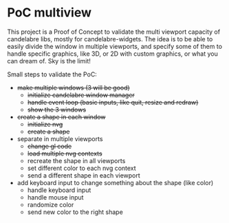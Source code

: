 # PoC multiview

This project is a Proof of Concept to validate the multi viewport capacity of
candelabre libs, mostly for candelabre-widgets. The idea is to be able to
easily divide the window in multiple viewports, and specify some of them to
handle specific graphics, like 3D, or 2D with custom graphics, or what you can
dream of. Sky is the limit!

Small steps to validate the PoC:

* ~~make multiple windows (3 will be good)~~
  * ~~initialize candelabre window manager~~
  * ~~handle event loop (basic inputs, like quit, resize and redraw)~~
  * ~~show the 3 windows~~
* ~~create a shape in each window~~
  * ~~initialize nvg~~
  * ~~create a shape~~
* separate in multiple viewports
  * ~~change gl code~~
  * ~~load multiple nvg contexts~~
  * recreate the shape in all viewports
  * set different color to each nvg context
  * send a different shape in each viewport
* add keyboard input to change something about the shape (like color)
  * handle keyboard input
  * handle mouse input
  * randomize color
  * send new color to the right shape
